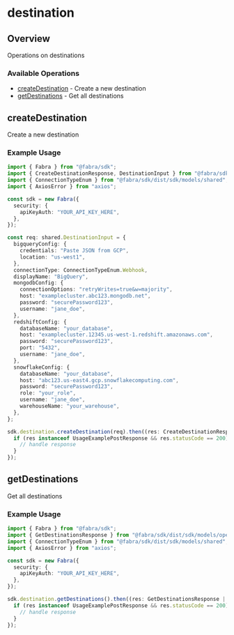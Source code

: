 # destination

## Overview

Operations on destinations

### Available Operations

* [createDestination](#createdestination) - Create a new destination
* [getDestinations](#getdestinations) - Get all destinations

## createDestination

Create a new destination

### Example Usage

```typescript
import { Fabra } from "@fabra/sdk";
import { CreateDestinationResponse, DestinationInput } from "@fabra/sdk/dist/sdk/models/operations";
import { ConnectionTypeEnum } from "@fabra/sdk/dist/sdk/models/shared";
import { AxiosError } from "axios";

const sdk = new Fabra({
  security: {
    apiKeyAuth: "YOUR_API_KEY_HERE",
  },
});

const req: shared.DestinationInput = {
  bigqueryConfig: {
    credentials: "Paste JSON from GCP",
    location: "us-west1",
  },
  connectionType: ConnectionTypeEnum.Webhook,
  displayName: "BigQuery",
  mongodbConfig: {
    connectionOptions: "retryWrites=true&w=majority",
    host: "examplecluster.abc123.mongodb.net",
    password: "securePassword123",
    username: "jane_doe",
  },
  redshiftConfig: {
    databaseName: "your_database",
    host: "examplecluster.12345.us-west-1.redshift.amazonaws.com",
    password: "securePassword123",
    port: "5432",
    username: "jane_doe",
  },
  snowflakeConfig: {
    databaseName: "your_database",
    host: "abc123.us-east4.gcp.snowflakecomputing.com",
    password: "securePassword123",
    role: "your_role",
    username: "jane_doe",
    warehouseName: "your_warehouse",
  },
};

sdk.destination.createDestination(req).then((res: CreateDestinationResponse | AxiosError) => {
  if (res instanceof UsageExamplePostResponse && res.statusCode == 200) {
    // handle response
  }
});
```

## getDestinations

Get all destinations

### Example Usage

```typescript
import { Fabra } from "@fabra/sdk";
import { GetDestinationsResponse } from "@fabra/sdk/dist/sdk/models/operations";
import { ConnectionTypeEnum } from "@fabra/sdk/dist/sdk/models/shared";
import { AxiosError } from "axios";

const sdk = new Fabra({
  security: {
    apiKeyAuth: "YOUR_API_KEY_HERE",
  },
});

sdk.destination.getDestinations().then((res: GetDestinationsResponse | AxiosError) => {
  if (res instanceof UsageExamplePostResponse && res.statusCode == 200) {
    // handle response
  }
});
```
